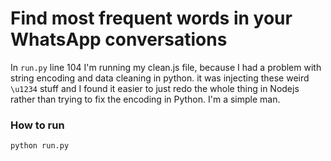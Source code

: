 # Find most frequent words in your WhatsApp conversations

In ```run.py``` line 104 I'm running my clean.js file, because I had a problem with string encoding and data cleaning in python. it was injecting these weird ```\u1234``` stuff and I found it easier to just redo the whole thing in Nodejs rather than trying to fix the encoding in Python. I'm a simple man.

### How to run
```python run.py```